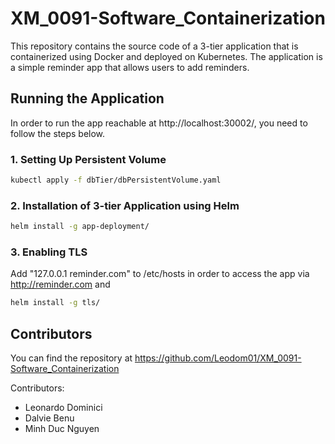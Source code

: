 # XM_0091-Software_Containerization
This repository contains the source code of a 3-tier application that is containerized using Docker and deployed on Kubernetes. The application is a simple reminder app that allows users to add reminders.

## Running the Application
In order to run the app reachable at http://localhost:30002/, you need to follow the steps below.
### 1. Setting Up Persistent Volume
```bash
kubectl apply -f dbTier/dbPersistentVolume.yaml
```

### 2. Installation of 3-tier Application using Helm
```bash
helm install -g app-deployment/
```

### 3. Enabling TLS
Add "127.0.0.1 reminder.com" to /etc/hosts in order to access the app via http://reminder.com and 
```bash
helm install -g tls/
```

## Contributors
You can find the repository at https://github.com/Leodom01/XM_0091-Software_Containerization

Contributors:
- Leonardo Dominici
- Dalvie Benu
- Minh Duc Nguyen